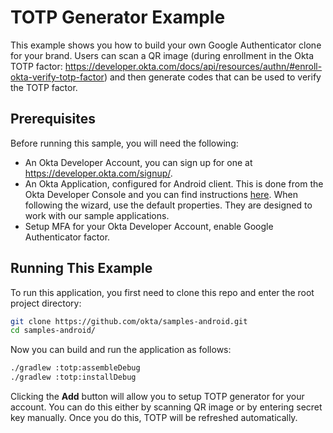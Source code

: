 # TOTP Generator Example

This example shows you how to build your own Google Authenticator clone for your brand. Users can
scan a QR image (during enrollment in the Okta TOTP
factor: https://developer.okta.com/docs/api/resources/authn/#enroll-okta-verify-totp-factor) and
then generate codes that can be used to verify the TOTP factor.

## Prerequisites

Before running this sample, you will need the following:

* An Okta Developer Account, you can sign up for one at https://developer.okta.com/signup/.
* An Okta Application, configured for Android client. This is done from the Okta Developer Console
  and you can find instructions [here][OIDC Native Android Application Setup Instructions]. When
  following the wizard, use the default properties. They are designed to work with our sample
  applications.
* Setup MFA for your Okta Developer Account, enable Google Authenticator factor.

## Running This Example

To run this application, you first need to clone this repo and enter the root project directory:

```bash
git clone https://github.com/okta/samples-android.git
cd samples-android/
```

Now you can build and run the application as follows:

```bash
./gradlew :totp:assembleDebug
./gradlew :totp:installDebug
```

Clicking the **Add** button will allow you to setup TOTP generator for your account. You can do this
either by scanning QR image or by entering secret key manually. Once you do this, TOTP will be
refreshed automatically.

[OIDC Native Android Application Setup Instructions]: https://developer.okta.com/quickstart/#/android/nodejs/express

